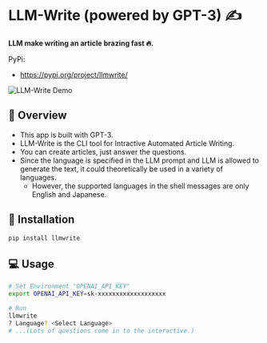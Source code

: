 # LLM-Write (powered by GPT-3) :writing_hand:

__LLM make writing an article brazing fast :fire:.__

PyPi:
- https://pypi.org/project/llmwrite/

![LLM-Write Demo](https://github.com/otakumesi/llm-write/blob/main/demo.gif?raw=true "デモ")

## :telescope: Overview
- This app is built with GPT-3.
- LLM-Write is the CLI tool for Intractive Automated Article Writing.  
- You can create articles, just answer the questions.   
- Since the language is specified in the LLM prompt and LLM is allowed to generate the text, it could theoretically be used in a variety of languages.  
    - However, the supported languages in the shell messages are only English and Japanese.


## :runner: Installation
```sh
pip install llmwrite
```

## :computer: Usage

```sh
# Set Environment "OPENAI_API_KEY"
export OPENAI_API_KEY=sk-xxxxxxxxxxxxxxxxxxx

# Run
llmwrite
? Language? <Select Language>
# ...(Lots of questions come in to the interactive.)
```
